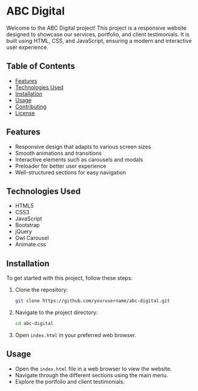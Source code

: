 # ABC Digital

Welcome to the ABC Digital project! This project is a responsive website designed to showcase our services, portfolio, and client testimonials. It is built using HTML, CSS, and JavaScript, ensuring a modern and interactive user experience.

## Table of Contents

- [Features](#features)
- [Technologies Used](#technologies-used)
- [Installation](#installation)
- [Usage](#usage)
- [Contributing](#contributing)
- [License](#license)

## Features

- Responsive design that adapts to various screen sizes
- Smooth animations and transitions
- Interactive elements such as carousels and modals
- Preloader for better user experience
- Well-structured sections for easy navigation

## Technologies Used

- HTML5
- CSS3
- JavaScript
- Bootstrap
- jQuery
- Owl Carousel
- Animate.css

## Installation

To get started with this project, follow these steps:

1. Clone the repository:
   ```bash
   git clone https://github.com/yourusername/abc-digital.git
   ```
2. Navigate to the project directory:
   ```bash
   cd abc-digital
   ```
3. Open `index.html` in your preferred web browser.

## Usage

- Open the `index.html` file in a web browser to view the website.
- Navigate through the different sections using the main menu.
- Explore the portfolio and client testimonials.
